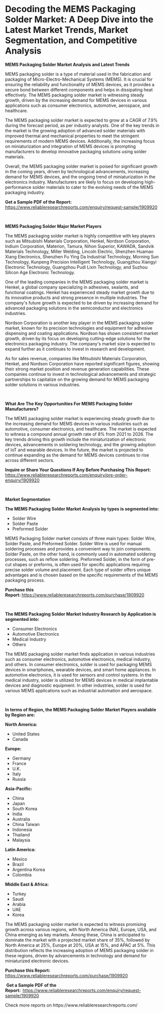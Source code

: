 <p><h1>Decoding the MEMS Packaging Solder Market: A Deep Dive into the Latest Market Trends, Market Segmentation, and Competitive Analysis</h1></p><p><strong>MEMS Packaging Solder Market Analysis and Latest Trends</strong></p>
<p><p>MEMS packaging solder is a type of material used in the fabrication and packaging of Micro-Electro-Mechanical Systems (MEMS). It is crucial for ensuring the reliability and functionality of MEMS devices, as it provides a secure bond between different components and helps in dissipating heat effectively. The MEMS packaging solder market is witnessing steady growth, driven by the increasing demand for MEMS devices in various applications such as consumer electronics, automotive, aerospace, and healthcare.</p><p>The MEMS packaging solder market is expected to grow at a CAGR of 7.9% during the forecast period, as per industry analysts. One of the key trends in the market is the growing adoption of advanced solder materials with improved thermal and mechanical properties to meet the stringent requirements of modern MEMS devices. Additionally, the increasing focus on miniaturization and integration of MEMS devices is prompting manufacturers to develop innovative packaging solutions using solder materials.</p><p>Overall, the MEMS packaging solder market is poised for significant growth in the coming years, driven by technological advancements, increasing demand for MEMS devices, and the ongoing trend of miniaturization in the electronics industry. Manufacturers are likely to focus on developing high-performance solder materials to cater to the evolving needs of the MEMS packaging industry.</p></p>
<p><strong>Get a Sample PDF of the Report:&nbsp;</strong> <a href="https://www.reliableresearchreports.com/enquiry/request-sample/1909920">https://www.reliableresearchreports.com/enquiry/request-sample/1909920</a></p>
<p>&nbsp;</p>
<p><strong>MEMS Packaging Solder Major Market Players</strong></p>
<p><p>The MEMS packaging solder market is highly competitive with key players such as Mitsubishi Materials Corporation, Henkel, Nordson Corporation, Indium Corporation, Materion, Tamura, Nihon Superior, KAWADA, Sandvik Materials Technology, Miller Welding, Lincoln Electric, Shenzhen Huamao Xiang Electronics, Shenzhen Fu Ying Da Industrial Technology, Morning Sun Technology, Kunpeng Precision Intelligent Technology, Guangzhou Xiangyi Electronic Technology, Guangzhou Pudi Lixin Technology, and Suzhou Silicon Age Electronic Technology.</p><p>One of the leading companies in the MEMS packaging solder market is Henkel, a global company specializing in adhesives, sealants, and functional coatings. Henkel has experienced steady market growth due to its innovative products and strong presence in multiple industries. The company's future growth is expected to be driven by increasing demand for advanced packaging solutions in the semiconductor and electronics industries.</p><p>Nordson Corporation is another key player in the MEMS packaging solder market, known for its precision technologies and equipment for adhesive dispensing and coating applications. Nordson has shown consistent market growth, driven by its focus on developing cutting-edge solutions for the electronics packaging industry. The company's market size is expected to expand further as it continues to invest in research and development.</p><p>As for sales revenue, companies like Mitsubishi Materials Corporation, Henkel, and Nordson Corporation have reported significant figures, showing their strong market position and revenue generation capabilities. These companies continue to invest in technological advancements and strategic partnerships to capitalize on the growing demand for MEMS packaging solder solutions in various industries.</p></p>
<p>&nbsp;</p>
<p><strong>What Are The Key Opportunities For MEMS Packaging Solder Manufacturers?</strong></p>
<p><p>The MEMS packaging solder market is experiencing steady growth due to the increasing demand for MEMS devices in various industries such as automotive, consumer electronics, and healthcare. The market is expected to witness a compound annual growth rate of 8% from 2021 to 2026. The key trends driving this growth include the miniaturization of electronic devices, advancements in soldering technology, and the growing adoption of IoT and wearable devices. In the future, the market is projected to continue expanding as the demand for MEMS devices continues to rise across different sectors.</p></p>
<p><strong>Inquire or Share Your Questions If Any Before Purchasing This Report:</strong> <a href="https://www.reliableresearchreports.com/enquiry/pre-order-enquiry/1909920">https://www.reliableresearchreports.com/enquiry/pre-order-enquiry/1909920</a></p>
<p>&nbsp;</p>
<p><strong>Market Segmentation</strong></p>
<p><strong>The MEMS Packaging Solder Market Analysis by types is segmented into:</strong></p>
<p><ul><li>Solder Wire</li><li>Solder Paste</li><li>Preformed Solder</li></ul></p>
<p><p>MEMS Packaging Solder market consists of three main types: Solder Wire, Solder Paste, and Preformed Solder. Solder Wire is used for manual soldering processes and provides a convenient way to join components. Solder Paste, on the other hand, is commonly used in automated soldering processes, such as reflow soldering. Preformed Solder, in the form of pre-cut shapes or preforms, is often used for specific applications requiring precise solder volume and placement. Each type of solder offers unique advantages and is chosen based on the specific requirements of the MEMS packaging process.</p></p>
<p><strong>Purchase this Report:&nbsp;</strong><a href="https://www.reliableresearchreports.com/purchase/1909920">https://www.reliableresearchreports.com/purchase/1909920</a></p>
<p>&nbsp;</p>
<p><strong>The MEMS Packaging Solder Market Industry Research by Application is segmented into:</strong></p>
<p><ul><li>Consumer Electronics</li><li>Automotive Electronics</li><li>Medical Industry</li><li>Others</li></ul></p>
<p><p>The MEMS packaging solder market finds application in various industries such as consumer electronics, automotive electronics, medical industry, and others. In consumer electronics, solder is used for packaging MEMS devices in smartphones, wearable devices, and smart home appliances. In automotive electronics, it is used for sensors and control systems. In the medical industry, solder is utilized for MEMS devices in medical implantable devices and diagnostic equipment. In other industries, solder is used for various MEMS applications such as industrial automation and aerospace.</p></p>
<p>&nbsp;</p>
<p><strong>In terms of Region, the MEMS Packaging Solder Market Players available by Region are:</strong></p>
<p>
    <p> <strong> North America: </strong>
        <ul>
            <li>United States</li>
            <li>Canada</li>
        </ul>
        </p> 
    <p> <strong> Europe: </strong>
        <ul>
            <li>Germany</li>
            <li>France</li>
            <li>U.K.</li>
            <li>Italy</li>
            <li>Russia</li>
        </ul>
        </p> 
    <p> <strong> Asia-Pacific: </strong>
        <ul>
            <li>China</li>
            <li>Japan</li>
            <li>South Korea</li>
            <li>India</li>
            <li>Australia</li>
            <li>China Taiwan</li>
            <li>Indonesia</li>
            <li>Thailand</li>
            <li>Malaysia</li>
        </ul>
        </p> 
    <p> <strong> Latin America: </strong>
        <ul>
            <li>Mexico</li>
            <li>Brazil</li>
            <li>Argentina Korea</li>
            <li>Colombia</li>
        </ul>
        </p> 
    <p> <strong> Middle East & Africa: </strong>
        <ul>
            <li>Turkey</li>
            <li>Saudi</li>
            <li>Arabia</li>
            <li>UAE</li>
            <li>Korea</li>
        </ul>
    </p>
    </p>
<p><p>The MEMS packaging solder market is expected to witness promising growth across various regions, with North America (NA), Europe, USA, and China emerging as key markets. Among these, China is anticipated to dominate the market with a projected market share of 35%, followed by North America at 25%, Europe at 20%, USA at 15%, and APAC at 5%. This distribution reflects the increasing adoption of MEMS packaging solder in these regions, driven by advancements in technology and demand for miniaturized electronic devices.</p></p>
<p><strong>Purchase this Report: </strong><a href="https://www.reliableresearchreports.com/purchase/1909920">https://www.reliableresearchreports.com/purchase/1909920</a></p>
<p>&nbsp;<strong>Get a Sample PDF of the Report:&nbsp;&nbsp;</strong><a href="https://www.reliableresearchreports.com/enquiry/request-sample/1909920">https://www.reliableresearchreports.com/enquiry/request-sample/1909920</a></p>
<p><strong></strong></p>
<p>Check more reports on https://www.reliableresearchreports.com/</p>